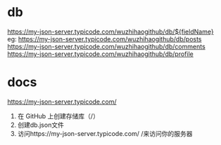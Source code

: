 # db
https://my-json-server.typicode.com/wuzhihaogithub/db/${fieldName}  
eg:
  https://my-json-server.typicode.com/wuzhihaogithub/db/posts  
  https://my-json-server.typicode.com/wuzhihaogithub/db/comments  
  https://my-json-server.typicode.com/wuzhihaogithub/db/profile  
  
# docs
https://my-json-server.typicode.com/

1. 在 GitHub 上创建存储库（<your-username>/<your-repo>）
2. 创建db.json文件
3. 访问https://my-json-server.typicode.com/ <your-username>/<your-repo>来访问你的服务器
